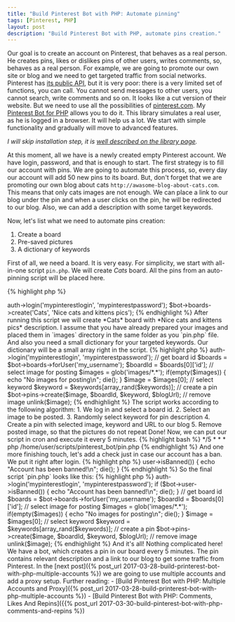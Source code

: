 ```yaml
---
title: "Build Pinterest Bot with PHP: Automate pinning"
tags: [Pinterest, PHP]
layout: post
description: "Build Pinterest Bot with PHP, automate pins creation."
---
```


Our goal is to create an account on Pinterest, that behaves as a real person. He creates pins, likes or dislikes pins of other users, writes comments, so, behaves as a real person. For example, we are going to promote our own site or blog and we need to get targeted traffic from social networks. Pinterest has [its public API](https://developers.pinterest.com/docs/getting-started/introduction/?), but it is very poor: there is a very limited set of functions, you can call. You cannot send messages to other users, you cannot search, write comments and so on. It looks like a cut version of their website. But we need to use all the possibilities of [pinterest.com](http://pinterest.com). My [Pinterest Bot for PHP](https://github.com/seregazhuk/php-pinterest-bot) allows you to do it. This library simulates a real user, as he is logged in a browser. It will help us a lot. We start with simple functionality and gradually will move to advanced features. 

*I will skip installation step, it is [well described on the library page](https://github.com/seregazhuk/php-pinterest-bot#installation).*

At this moment, all we have is a newly created empty Pinterest account. We have login, password, and that is enough to start. The first strategy is to fill our account with pins. We are going to automate this process, so, every day our account will add 50 new pins to its board. But, don't forget that we are promoting our own blog about cats `http://awasome-blog-about-cats.com`. This means that only cats images are not enough. We can place a link to our blog under the pin and when a user clicks on the pin, he will be redirected to our blog. Also, we can add a description with some target keywords.

Now, let's list what we need to automate pins creation:

1. Create a board
2. Pre-saved pictures
3. A dictionary of keywords

First of all, we need a board. It is very easy. For simplicity, we start with all-in-one script `pin.php`. We will create *Cats* board. All the pins from an auto-pinning script will be placed here.

{% highlight php %}
<?php

require __DIR__ . '/vendor/autoload.php';

use seregazhuk\PinterestBot\Factories\PinterestBot;

$bot = PinterestBot::create();
$bot->auth->login('mypinterestlogin', 'mypinterestpassword');

$bot->boards->create('Cats', 'Nice cats and kittens pics');
{% endhighlight %}

After running this script we will create *Cats* board with *Nice cats and kittens pics* description. I assume that you have already prepared your images and placed them in `images` directory in the same folder as you `pin.php` file. And also you need a small dictionary for your targeted keywords. Our dictionary will be a small array right in the script. 

{% highlight php %}
<?php
require __DIR__ . '/vendor/autoload.php';

use seregazhuk\PinterestBot\Factories\PinterestBot;

$blogUrl = 'http://awasome-blog-about-cats.com';
$keywords = ['cats', 'kittens', 'funny cats', 'cat pictures', 'cats art'];

$bot = PinterestBot::create();
$bot->auth->login('mypinterestlogin', 'mypinterestpassword');

// get board id
$boards = $bot->boards->forUser('my_username');
$boardId = $boards[0]['id'];

// select image for posting
$images = glob('images/*.*');
if(empty($images)) {
    echo "No images for posting\n";
    die();
}

$image = $images[0];

// select keyword
$keyword = $keywords[array_rand($keywords)];

// create a pin
$bot->pins->create($image, $boardId, $keyword, $blogUrl);

// remove image
unlink($image);

{% endhighlight %}

The script works according to the following algorithm:

1. We log in and select a board id.
2. Select an image to be posted.
3. Randomly select keyword for pin description
4. Create a pin with selected image, keyword and URL to our blog
5. Remove posted image, so that the pictures do not repeat

Done! Now, we can put our script in cron and execute it every 5 minutes.

{% highlight bash %}
*/5 * * * php /home/user/scripts/pinterest_bot/pin.php
{% endhighlight %}

And one more finishing touch, let's add a check just in case our account has a ban. We put it right after login.

{% highlight php %}
<?php

if ($bot->user->isBanned()) {
    echo "Account has been banned!\n";
    die();
}

{% endhighlight %}

So the final script `pin.php` looks like this:

{% highlight php %}
<?php
require __DIR__ . '/vendor/autoload.php';

use seregazhuk\PinterestBot\Factories\PinterestBot;

$blogUrl = 'http://awasome-blog-about-cats.com';
$keywords = ['cats', 'kittens', 'funny cats', 'cat pictures', 'cats art'];

$bot = PinterestBot::create();
$bot->auth->login('mypinterestlogin', 'mypinterestpassword');

if ($bot->user->isBanned()) {
    echo "Account has been banned!\n";
    die();
}

// get board id
$boards = $bot->boards->forUser('my_username');
$boardId = $boards[0]['id'];

// select image for posting
$images = glob('images/*.*');
if(empty($images)) {
    echo "No images for posting\n";
    die();
}

$image = $images[0];

// select keyword
$keyword = $keywords[array_rand($keywords)];

// create a pin
$bot->pins->create($image, $boardId, $keyword, $blogUrl);

// remove image
unlink($image);
{% endhighlight %}

And it's all! Nothing complicated here! We have a bot, which creates a pin in our board every 5 minutes. The pin contains relevant description and a link to our blog to get some traffic from Pinterest. 

In the [next post]({% post_url 2017-03-28-build-printerest-bot-with-php-multiple-accounts %}) we are going to use multiple accounts and add a proxy setup.

Further reading:
- [Build Pinterest Bot with PHP: Multiple Accounts and Proxy]({% post_url 2017-03-28-build-printerest-bot-with-php-multiple-accounts %})
- [Build Pinterest Bot with PHP: Comments, Likes And Repins]({{% post_url 2017-03-30-build-pinterest-bot-with-php-comments-and-repins %})